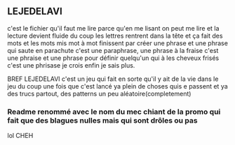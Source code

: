 ## LEJEDELAVI
c'est le fichier qu'il faut me lire parce qu'en me lisant on peut me lire et la lecture devient fluide du coup les lettres rentrent dans la tête et ça fait des mots et les mots mis mot à mot finissent par créer une phrase et une phrase qui saute en parachute c'est une paraphrase, une phrase à la fraise c'est une phraise et une phrase pour définir quelqu'un qui à les cheveux frisés c'est une phrisase je crois enfin je sais plus.

BREF
LEJEDELAVI c'est un jeu qui fait en sorte qu'il y ait de la vie dans le jeu du coup une fois que c'est lancé ya plein de choses quis e passent et ya des trucs partout, des patterns un peu aléatoire(completement)

### Readme renommé avec le nom du mec chiant de la promo qui fait que des blagues nulles mais qui sont drôles ou pas

lol
CHEH
